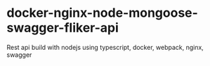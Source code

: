 # docker-nginx-node-mongoose-swagger-fliker-api
Rest api build with nodejs using typescript, docker, webpack, nginx, swagger
